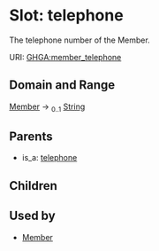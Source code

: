 
# Slot: telephone


The telephone number of the Member.

URI: [GHGA:member_telephone](https://w3id.org/GHGA/member_telephone)


## Domain and Range

[Member](Member.md) &#8594;  <sub>0..1</sub> [String](types/String.md)

## Parents

 *  is_a: [telephone](telephone.md)

## Children


## Used by

 * [Member](Member.md)

